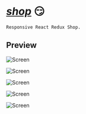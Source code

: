 # [_shop_](https://andreishpinko.github.io/shop) 😏

```
Responsive React Redux Shop.
```
## Preview
![Screen](https://github.com/AndreiShpinko/shop/blob/master/public/readme/screen1.jpg)

![Screen](https://github.com/AndreiShpinko/shop/blob/master/public/readme/screen2.jpg)

![Screen](https://github.com/AndreiShpinko/shop/blob/master/public/readme/screen3.jpg)

![Screen](https://github.com/AndreiShpinko/shop/blob/master/public/readme/screen4.jpg)

![Screen](https://github.com/AndreiShpinko/shop/blob/master/public/readme/screen5.jpg)
